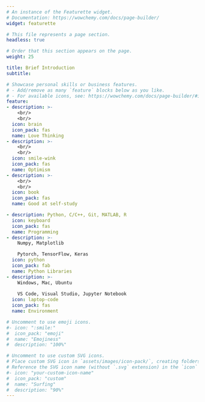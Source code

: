 ```yaml
---
# An instance of the Featurette widget.
# Documentation: https://wowchemy.com/docs/page-builder/
widget: featurette

# This file represents a page section.
headless: true

# Order that this section appears on the page.
weight: 25

title: Brief Introduction
subtitle:

# Showcase personal skills or business features.
# - Add/remove as many `feature` blocks below as you like.
# - For available icons, see: https://wowchemy.com/docs/page-builder/#icons
feature:
- description: >-
    <br/>
    <br/>
  icon: brain
  icon_pack: fas
  name: Love Thinking
- description: >-
    <br/>
    <br/>
  icon: smile-wink
  icon_pack: fas
  name: Optimism
- description: >-
    <br/>
    <br/>
  icon: book
  icon_pack: fas
  name: Good at self-study

- description: Python, C/C++, Git, MATLAB, R
  icon: keyboard
  icon_pack: fas
  name: Programming
- description: >-
    Numpy, Matplotlib  

    Pytorch, TensorFlow, Keras
  icon: python
  icon_pack: fab
  name: Python Libraries
- description: >-
    Windows, Mac, Ubuntu  
    
    VS Code, Visual Studio, Jupyter Notebook
  icon: laptop-code
  icon_pack: fas
  name: Environment

# Uncomment to use emoji icons.
#- icon: ":smile:"
#  icon_pack: "emoji"
#  name: "Emojiness"
#  description: "100%"  

# Uncomment to use custom SVG icons.
# Place custom SVG icon in `assets/images/icon-pack/`, creating folders if necessary.
# Reference the SVG icon name (without `.svg` extension) in the `icon` field.
#- icon: "your-custom-icon-name"
#  icon_pack: "custom"
#  name: "Surfing"
#  description: "90%"
---
```

